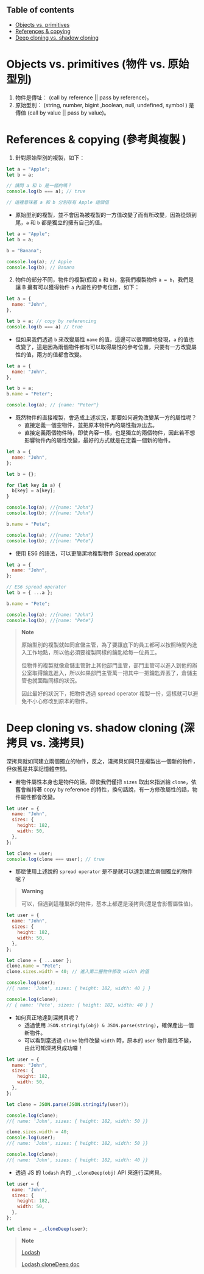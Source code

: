## Table of contents

- [Objects vs. primitives](#objects-vs-primitives-物件-vs-原始型別)
- [References & copying](#references--copying-參考與複製)
- [Deep cloning vs. shadow cloning](#deep-cloning-vs-shadow-cloning-深拷貝-vs-淺拷貝)

# Objects vs. primitives (物件 vs. 原始型別)

1. 物件是傳址： (call by reference || pass by reference)。
2. 原始型別： (string, number, bigint ,boolean, null, undefined, symbol ) 是傳值 (call by value || pass by value)。

# References & copying (參考與複製 )

1. 針對原始型別的複製，如下：

```javascript
let a = "Apple";
let b = a;

// 請問 a 和 b 是一樣的嗎？
console.log(b === a); // true

// 這裡意味著 a 和 b 分別存有 Apple 這個值
```

- 原始型別的複製，並不會因為被複製的一方值改變了而有所改變，因為從頭到尾，`a` 和 `b` 都是獨立的擁有自己的值。

```javascript
let a = "Apple";
let b = a;

b = "Banana";

console.log(a); // Apple
console.log(b); // Banana
```

2. 物件的部分不同，物件的複製(假設 `a` 和 `b`)，當我們複製物件 `a = b`，我們是讓 B 擁有可以獲得物件 `a` 內屬性的參考位置，如下：

```javascript
let a = {
  name: "John",
},

let b = a; // copy by referencing
console.log(b === a) // true
```

- 但如果我們透過 `b` 來改變屬性 `name` 的值，這邊可以很明顯地發現，`a` 的值也改變了，這是因為兩個物件都有可以取得屬性的參考位置，只要有一方改變屬性的值，兩方的值都會改變。

```javascript
let a = {
  name: "John",
},

let b = a;
b.name = "Peter";

console.log(a); // {name: "Peter"}
```

- 既然物件的直接複製，會造成上述狀況，那要如何避免改變某一方的屬性呢？
  - 直接定義一個空物件，並把原本物件內的屬性指派出去。
  - 直接定義兩個物件時，即使內容一樣，也是獨立的兩個物件，因此若不想影響物件內的屬性改變，最好的方式就是在定義一個新的物件。

```javascript
let a = {
  name: "John",
};

let b = {};

for (let key in a) {
  b[key] = a[key];
}

console.log(a); //{name: "John"}
console.log(b); //{name: "John"}

b.name = "Pete";

console.log(a); //{name: "John"}
console.log(b); //{name: "Pete"}
```

- 使用 ES6 的語法，可以更簡潔地複製物件 [Spread operator](https://javascript.info/rest-parameters-spread)

```javascript
let a = {
  name: "John",
};

// ES6 spread operator
let b = { ...a };

b.name = "Pete";

console.log(a); //{name: "John"}
console.log(b); //{name: "Pete"}
```

> **Note**
>
> 原始型別的複製就如同倉儲主管，為了要讓底下的員工都可以按照時間內進入工作地點，所以他必須要複製同樣的鑰匙給每一位員工。
>
> 但物件的複製就像倉儲主管對上其他部門主管，部門主管可以進入到他的辦公室取得鑰匙進入，所以如果部門主管萬一把其中一把鑰匙弄丟了，倉儲主管也就面臨同樣的狀況。
>
> 因此最好的狀況下，把物件透過 spread operator 複製一份，這樣就可以避免不小心修改到原本的物件。

# Deep cloning vs. shadow cloning (深拷貝 vs. 淺拷貝)

深拷貝就如同建立兩個獨立的物件，反之，淺拷貝如同只是複製出一個新的物件，但依舊是共享記憶體空間。

- 若物件屬性本身也是物件的話，即使我們僅把 `sizes` 取出來指派給 `clone`，依舊會維持著 copy by reference 的特性，換句話說，有一方修改屬性的話，物件屬性都會改變。

```javascript
let user = {
  name: "John",
  sizes: {
    height: 182,
    width: 50,
  },
};

let clone = user;
console.log(clone === user); // true
```

- 那麽使用上述說的 `spread operator` 是不是就可以達到建立兩個獨立的物件呢？

> **Warning**
>
> 可以，但遇到這種巢狀的物件，基本上都還是淺拷貝(還是會影響屬性值)。

```javascript
let user = {
  name: "John",
  sizes: {
    height: 182,
    width: 50,
  },
};

let clone = { ...user };
clone.name = "Pete";
clone.sizes.width = 40; // 進入第二層物件修改 width 的值

console.log(user);
//{ name: 'John', sizes: { height: 182, width: 40 } }

console.log(clone);
// { name: 'Pete', sizes: { height: 182, width: 40 } }
```

- 如何真正地達到深拷貝呢？
  - 透過使用 `JSON.stringify(obj) & JSON.parse(string)`，確保產出一個新物件。
  - 可以看到當透過 `clone` 物件改變 `width` 時，原本的 `user` 物件屬性不變，由此可知深拷貝成功囉！

```javascript
let user = {
  name: "John",
  sizes: {
    height: 182,
    width: 50,
  },
};

let clone = JSON.parse(JSON.stringify(user));

console.log(clone);
//{ name: 'John', sizes: { height: 182, width: 50 }}

clone.sizes.width = 40;
console.log(user);
//{ name: 'John', sizes: { height: 182, width: 50 }}

console.log(clone);
//{ name: 'John', sizes: { height: 182, width: 40 }}
```

- 透過 JS 的 `lodash` 內的 `_.cloneDeep(obj)` API 來進行深拷貝。

```javascript
let user = {
  name: "John",
  sizes: {
    height: 182,
    width: 50,
  },
};

let clone = _.cloneDeep(user);
```

> **Note**
>
> [Lodash](https://lodash.com/)
>
> [Lodash cloneDeep doc](https://lodash.com/docs/4.17.15#cloneDeep)
